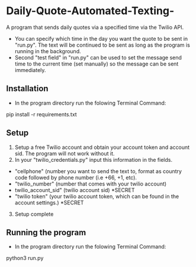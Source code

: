 # Daily-Quote-Automated-Texting-

A program that sends daily quotes via a specified time via the Twilio API. 
- You can specify which time in the day you want the quote to be sent in "run.py". The text will be continued to be sent as long as the program is running in the background. 
- Second "test field" in "run.py" can be used to set the message send time to the current time (set manually) so the message can be sent immediately. 

Installation
--------------
- In the program directory run the folowing Terminal Command:

pip install -r requirements.txt

Setup
--------
1. Setup a free Twilio account and obtain your account token and account sid. The program will not work without it. 
2. In your "twilio_credentials.py" input this information in the fields. 

- "cellphone" (number you want to send the text to, format as country code followed by phone number (i.e +66, +1, etc).
- "twilio_number" (number that comes with your twilio account)
- twilio_account_sid" (twilio account sid)  *SECRET
- "twilio token" (your twilio account token, which can be found in the account settings.) *SECRET 

3. Setup complete

Running the program
--------------------

- In the program directory run the folowing Terminal Command:

python3 run.py 
